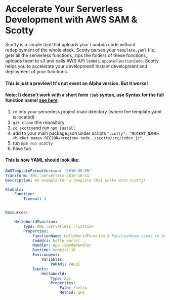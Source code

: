 # Accelerate Your Serverless Development with AWS SAM & Scotty

Scotty is a simple tool that uploads your Lambda code without redeployment of the whole stack. Scotty parses your `template.yaml` file, gets all the serverless functions, zips the folders of these functions, uploads them to s3 and calls AWS API `lambda.updateFunctionCode`. Scotty helps you to accelerate your development! Instant development and deployment of your functions.

#### This is just a preview! It's not event an Alpha version. But it works!
#### Note: It doesn't work with a short form `!Sub` syntax, use Syntax for the full function name! [see here](https://docs.aws.amazon.com/AWSCloudFormation/latest/UserGuide/intrinsic-function-reference-sub.html)

1. `cd` into your serverless project main directory (where the template.yaml is located)
2. `git clone` this repository
3. `cd scotty`and run `npm install`
4. add to your main package.json under scripts `"scotty": "BUCKET_NAME=<bucket name> REGION=<region> node ./scotty/src/index.js",`
5. run `npm run scotty`
6. have fun


#### This is how YAML should look like:

```yaml
AWSTemplateFormatVersion: '2010-09-09'
Transform: AWS::Serverless-2016-10-31
Description: An example for a template that works with scotty!

Globals:
    Function:
        Timeout: 3


Resources:

    HelloWorldFunction:
        Type: AWS::Serverless::Function 
        Properties:
            FunctionName: HelloWorldFunction # FunctionName needs to be explicitly passed here!!!
            CodeUri: hello_world/
            Handler: app.lambdaHandler
            Runtime: nodejs8.10
            Environment: 
                Variables:
                    PARAM1: VALUE
            Events:
                HelloWorld:
                    Type: Api 
                    Properties:
                        Path: /hello
                        Method: get


```
